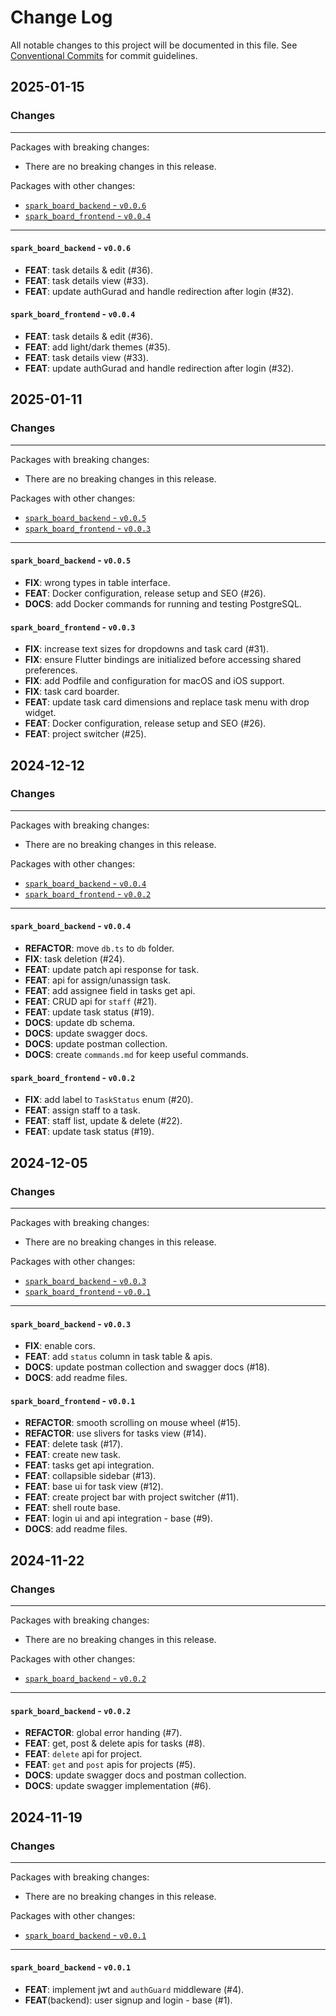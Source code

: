 # Change Log

All notable changes to this project will be documented in this file.
See [Conventional Commits](https://conventionalcommits.org) for commit guidelines.

## 2025-01-15

### Changes

---

Packages with breaking changes:

 - There are no breaking changes in this release.

Packages with other changes:

 - [`spark_board_backend` - `v0.0.6`](#spark_board_backend---v006)
 - [`spark_board_frontend` - `v0.0.4`](#spark_board_frontend---v004)

---

#### `spark_board_backend` - `v0.0.6`

 - **FEAT**: task details & edit (#36).
 - **FEAT**: task details view (#33).
 - **FEAT**: update authGurad and handle redirection after login (#32).

#### `spark_board_frontend` - `v0.0.4`

 - **FEAT**: task details & edit (#36).
 - **FEAT**: add light/dark themes (#35).
 - **FEAT**: task details view (#33).
 - **FEAT**: update authGurad and handle redirection after login (#32).


## 2025-01-11

### Changes

---

Packages with breaking changes:

 - There are no breaking changes in this release.

Packages with other changes:

 - [`spark_board_backend` - `v0.0.5`](#spark_board_backend---v005)
 - [`spark_board_frontend` - `v0.0.3`](#spark_board_frontend---v003)

---

#### `spark_board_backend` - `v0.0.5`

 - **FIX**: wrong types in table interface.
 - **FEAT**: Docker configuration, release setup and SEO (#26).
 - **DOCS**: add Docker commands for running and testing PostgreSQL.

#### `spark_board_frontend` - `v0.0.3`

 - **FIX**: increase text sizes for dropdowns and task card (#31).
 - **FIX**: ensure Flutter bindings are initialized before accessing shared preferences.
 - **FIX**: add Podfile and configuration for macOS and iOS support.
 - **FIX**: task card boarder.
 - **FEAT**: update task card dimensions and replace task menu with drop widget.
 - **FEAT**: Docker configuration, release setup and SEO (#26).
 - **FEAT**: project switcher (#25).


## 2024-12-12

### Changes

---

Packages with breaking changes:

 - There are no breaking changes in this release.

Packages with other changes:

 - [`spark_board_backend` - `v0.0.4`](#spark_board_backend---v004)
 - [`spark_board_frontend` - `v0.0.2`](#spark_board_frontend---v002)

---

#### `spark_board_backend` - `v0.0.4`

 - **REFACTOR**: move `db.ts` to `db` folder.
 - **FIX**: task deletion (#24).
 - **FEAT**: update patch api response for task.
 - **FEAT**: api for assign/unassign task.
 - **FEAT**: add assignee field in tasks get api.
 - **FEAT**: CRUD api for `staff` (#21).
 - **FEAT**: update task status (#19).
 - **DOCS**: update db schema.
 - **DOCS**: update swagger docs.
 - **DOCS**: update postman collection.
 - **DOCS**: create `commands.md` for keep useful commands.

#### `spark_board_frontend` - `v0.0.2`

 - **FIX**: add label to `TaskStatus` enum (#20).
 - **FEAT**: assign staff to a task.
 - **FEAT**: staff list, update & delete (#22).
 - **FEAT**: update task status (#19).


## 2024-12-05

### Changes

---

Packages with breaking changes:

 - There are no breaking changes in this release.

Packages with other changes:

 - [`spark_board_backend` - `v0.0.3`](#spark_board_backend---v003)
 - [`spark_board_frontend` - `v0.0.1`](#spark_board_frontend---v001)

---

#### `spark_board_backend` - `v0.0.3`

 - **FIX**: enable cors.
 - **FEAT**: add `status` column in task table & apis.
 - **DOCS**: update postman collection and swagger docs (#18).
 - **DOCS**: add readme files.

#### `spark_board_frontend` - `v0.0.1`

 - **REFACTOR**: smooth scrolling on mouse wheel (#15).
 - **REFACTOR**: use slivers for tasks view (#14).
 - **FEAT**: delete task (#17).
 - **FEAT**: create new task.
 - **FEAT**: tasks get api integration.
 - **FEAT**: collapsible sidebar (#13).
 - **FEAT**: base ui for task view (#12).
 - **FEAT**: create project bar with project switcher (#11).
 - **FEAT**: shell route base.
 - **FEAT**: login ui and api integration - base (#9).
 - **DOCS**: add readme files.


## 2024-11-22

### Changes

---

Packages with breaking changes:

 - There are no breaking changes in this release.

Packages with other changes:

 - [`spark_board_backend` - `v0.0.2`](#spark_board_backend---v002)

---

#### `spark_board_backend` - `v0.0.2`

 - **REFACTOR**: global error handing (#7).
 - **FEAT**: get, post & delete apis for tasks (#8).
 - **FEAT**: `delete` api for project.
 - **FEAT**: `get` and `post` apis for projects (#5).
 - **DOCS**: update swagger docs and postman collection.
 - **DOCS**: update swagger implementation (#6).


## 2024-11-19

### Changes

---

Packages with breaking changes:

 - There are no breaking changes in this release.

Packages with other changes:

 - [`spark_board_backend` - `v0.0.1`](#spark_board_backend---v001)

---

#### `spark_board_backend` - `v0.0.1`

 - **FEAT**: implement jwt and `authGuard` middleware (#4).
 - **FEAT**(backend): user signup and login - base (#1).

